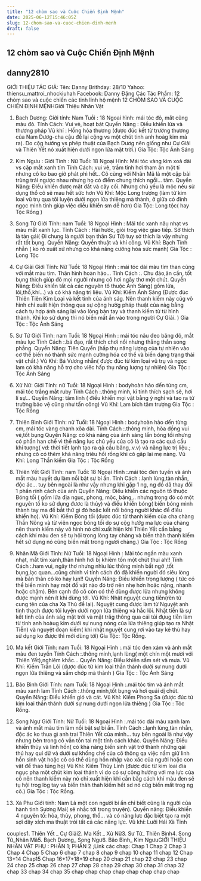 ```yaml
---
title: "12 chòm sao và Cuộc Chiến Định Mệnh"
date: 2025-06-12T15:46:05Z
slug: 12-chom-sao-va-cuoc-chien-dinh-menh
draft: false
---
```


## 12 chòm sao và Cuộc Chiến Định Mệnh

## danny2810

GIỚI THIỆU TÁC GIẢ:
Tên: Danny
Brithday: 28/10
Yahoo: thiensu_mattroi_nhockiuhah
Facebook: Danny Đặng
Các Tác Phẩm: 12 chòm sao và cuộc chiến các tinh linh hộ mệnh
12 CHÒM SAO VÀ CUỘC CHIẾN ĐỊNH MỆNH​Giới Thiệu Nhân Vật​ 
1. Bach Dương:
Giới tính: Nam
Tuồi : 18
Ngoai hình: mái tóc đỏ, mắt cũng màu đỏ.
Tính Cách: Vui vẻ, hoạt bát
Quyền Năng : Điều khiển lửa và thương pháp
Vũ khí : Hồng hỏa thương (được đúc kết từ trường thương của Nam Dươg-cha cậu để lại cộng vs một chút tinh anh hoàg kim mà ra). Do cộg hưởng vs phép thuật của Bạch Dươg nên giống như Cự Giải và Thiên Yết nó xuất hiện dưới ngọn lửa mặt trời.)
Gia Tộc: Tộc Ánh Sáng
 

2. Kim Ngưu :
 Giới Tính : Nữ
 Tuổi: 18
 Ngoại Hình: Mái tóc vàng kim xoả dài vs cặp mắt xanh tím
 Tính Cách: vui vẻ, trầm tỉnh hơi tham ăn một tí nhưng cô ko bao giờ phát phì hết.. Cô cùng với Nhân Mã là một cặp bài trùng trái ngược nhau nhưng họ có điểm chung thích ngồi... tám.
Quyền Năng: Điều khiển được mặt đất và cây cối. Nhưng chủ yếu là mộc nếu sử dụng thổ cô sẽ mau hết sức hơn
Vũ Khí: Mộc Long trượng (làm từ kim loai vũ trụ qua tôi luyện dưới ngọn lửa thiêng mà thành, ở giữa có đính ngọc minh tinh giúp việc diều khiển sm dễ hơn)
Gia Tộc: Long tộc( hay Tộc Rồng )
 

 3. Song Tử
 Giới Tính: nam
 Tuổi: 18
 Ngoại Hình : Mái tóc xanh nâu nhạt vs màu mắt xanh lục.
 Tính Cách : Hài hước, giỏi trog việc giao tiếp. Sở thích là tán gái( Đi chung là người bạn thân Sư Tử) tuy sở thích là vậy nhưng rất tốt bụng.
 Quyền Năng: Quyền thuật và khí công. 
Vũ Khí: Bạch Tinh nhẫn ( ko rõ xuất xứ nhưng có khả năng cường hóa sức mạnh)
Gia Tộc : Long Tộc

 4. Cự Giải
Giới Tính: Nữ
 Tuổi: 18
 Ngoại Hình : mái tóc dài màu tím than cùng với mắt màu tím. Thân hình hoàn hảo...
 Tính Cách :. Chu đáo,ân cần, tốt bụng thich giúp đõ mọi người nhưng cô hơi ngây thơ một chút.
 Quyền Năng: Điều khiển tất cả các nguyên tố thuộc Ánh Sáng( gồm lửa, lôi,thổ,khí…) và có khả năng trị liệu.
Vũ Khí: Kiếm Ánh Sáng (Được đúc Thiên Tiên Kim Loại và kết tinh của ánh ság. Nên thanh kiếm này cũg vô hình chỉ xuất hiện thông qua sự cộng hưởg pháp thuật của nàg bằng cách tụ hợp ánh sáng lại vào lòng bàn tay và thanh kiếm từ từ hình thành. Khi ko sử dụng thì nó biến mất ẩn vào trong người Cự Giải. )
Gia Tộc : Tộc Ánh Sáng

 
 5. Sư Tử
Giới Tính: nam
 Tuổi: 18
 Ngoại Hình : mái tóc nâu đeo băng đô, mắt màu lục
 Tính Cách :.bá đạo, rất thích chơi nổi nhưng thẳng thắn song phẳng.
 Quyền Năng: Tiên Quyền (hấp thụ năng lượng của tự nhiên vào cơ thể biến nó thành sức mạnh cường hóa cơ thể và biến dạng trạng thái vật chất.)
Vũ Khí: Bá Vương nhẫn( được đúc từ kim lọai vũ trụ và ngọc lam có khả năng hỗ trợ cho viêc hấp thụ năng lượng tự nhiên)
Gia Tộc : Tộc Ánh Sáng

 
 6. Xử Nữ:
Giới Tính: nữ
 Tuổi: 18
 Ngoại Hình : bodyhoàn hảo dến từng cm, mái tóc trắng mắt ruby
 Tính Cách :.thông minh, kĩ tính thích sạch sẽ, hơi lí sự…
 Quyền Năng: tâm linh ( điều khiển mọi vật bằng ý nghỉ và tao ra từ trường bảo vệ cũng như tấn công)
Vũ Khí: Lam bích tâm trượng
Gia Tộc : Tộc Rồng

 
7. Thiên Bình
Giới Tính: nữ
 Tuổi: 18
 Ngoại Hình : bodyhoàn hảo dến từng cm, mái tóc vàng chanh xõa dài.
 Tính Cách :.thông minh, hòa đồng vui vẻ,tốt bụng
 Quyền Năng: có khả năng cùa ánh sáng lẩn bóng tối nhưng có phần han chế vì thế năng luc chủ yếu của cô là tạo ra các quả cầu khí tượng( vd: thời tiết lạnh tạo ra qả cầu băng,.v.v) và năng lực trị liệu.; nhưng cô có thêm khả năng triêu hồi rồng khi cô găp lại mẹ nàng.
Vũ Khí: Long Thần kiếm
Gia Tộc : Tộc Rồng

8. Thiên Yết
Giới Tính: nam
 Tuổi: 18
 Ngoại Hình :.mái tóc đen tuyền và ánh mắt màu huyết dụ làm nổi bật sự bí ẩn.
 Tính Cách :.lạnh lùng,tàn nhẫn, độc ác… tuy bên ngoài là như vậy nhưng khi gặp 1 ng, ng đó dã thay đổi 1 phần rính cách của anh
 Quyền Năng: Điều khiển các nguôn tố thuộc Bóng tối ( gồm lửa địa ngục, phong, mộc, băng,.. nhưng trong đó có một nguyên tố ko sử dụng đươc là thủy) và điều khiển bóng( biến bóng mình thành tay ma để bắt thứ gì đó hoặc kết nối bóng người khác để điều khiển họ).
Vũ Khí: Kiếm Bóng tối (được đúc từ thanh kiếm của cha chàng Thần Nông và từ viên ngọc bóng tối do sự cộg hưởg ma lực của chàng nên thanh kiếm này vô hình nó chỉ xuất hiện khi Thiên Yết cần bằng cách khí màu đen sẽ tụ hội trong lòng tay chàng và biền thàh thanh kiếm hết sử dụng nó cũng biến mất trong người chàng.)
Gia Tộc : Tộc Rồng

 
9. Nhân Mã
Giới Tính: Nữ
 Tuổi: 18
 Ngoại Hình : Mài tóc ngắn màu xanh nhạt, mắt tím xanh,thân hình hơi bị khiêm tốn một chút thui ah!!
 Tính Cách :.ham vui, ngây thơ nhưng nhìu lúc thông minh bất ngờ ,tốt bụng,lạc quan...cũng chính vì tính cách đó đã khiến người đó siêu lòng mà bản thân cô ko hay lun!!
 Quyền Năng: Điều khiển trọng lượng ( tức có thể biến mình hay một đồ vật nào đó trở nên nhẹ hơn hoăc nặng, nhanh hoặc chậm). Bên cạnh đó cô còn có thể dùng được lửa nhưng không được mạnh nên ít khi dùng tới.
Vũ Khí: Nhật nguyệt cung tiễn(rèn từ cung tên của cha Xạ Thủ để lai). Nguyệt cung được làm từ Nguyệt anh tinh thạch được tôi luyện dưới ngọn lửa thiêng và hắc lôi. Nhật tiễn là sự kết tinh của ánh ság mặt trời và mặt trăg thông qua cái túi đựug tiễn làm từ tinh anh hoàug kim dưới sự nung nóng của lửa thiêng giúp tạo ra Nhật Tiễn) và nguyệt đoạn kiếm( khi nhật nguyệt cung rơi vào tay kẻ thù hay sử dụng ko được thì mới dùng tới)
Gia Tộc: Tộc Rồng.

 
10. Ma kết
Giới Tính: nam
 Tuổi: 18
 Ngoại Hình :.mái tóc đen xám và ánh mắt màu đen tuyền
 Tính Cách :.thông minh,lạnh lùng( một chín một mười với Thiên Yết),nghiêm khắc…
Quyền Năng: Điều khiển sấm sét và mưa.
Vũ Khí: Kiếm Trấn Lôi (được đúc từ kim loai thần thánh dưới sự nung dưới ngọn lửa thiêng và sấm chớp mà thành )
Gia Tộc : Tộc Ánh Sáng

 
 11. Bão Bình
Giới Tính: nam
 Tuổi: 18
 Ngoại Hình :.mái tóc tím và ánh mắt màu xanh lam
 Tính Cách :.thông minh,tốt bụng và hơi quái dị chút.
Quyền Năng: Điều khiển gió và cát.
Vũ Khí: Kiếm Phong Sa (được đúc từ kim loai thần thánh dưới sự nung dưới ngọn lửa thiêng )
Gia Tộc : Tôc Rồng.
 

12. Song Ngư
Giới Tính: Nữ
 Tuổi: 18
 Ngoại Hình :.mái tóc dài màu xanh lam và ánh mắt màu tím làm nổi bật sự bí ẩn.
 Tính Cách :.lạnh lùng,tàn nhẫn, độc ác ko thua gì anh trai Thiên Yết của mình… tuy bên ngoài là như vậy nhưng bên trong cô vẫn tồn tai một tính cách khác.
Quyền Năng: Điều khiển thủy và linh hồn( có khả năng biến sinh vật trở thành những qái thú hay quỉ dữ và dưới sự khống chế của cô thông qa việc nắm giữ linh hồn sinh vật hoặc cô có thể dùng hồn nhập vào xác của người hoặc con vật để thao túng họ)
Vũ Khí: Kiếm Thủy Linh (được đúc từ kim loai đia ngục pha một chút kim lọai thánh vì do có sự cộng hưởng với ma lực của cô nên thanh kiếm này nó chỉ xuất hiện khi cần bằg cách khí màu đen sẽ tụ hội trog lòg tay và biền thàh thah kiếm hết sd nó cũg biến mất trog ng cô.)
Gia Tộc : Tộc Rồng.

 13. Xà Phu
Giới tính: Nam
Là một con người bí ẩn chỉ biết cũng là người của hành tinh Sương Mai( sẽ nhắc tới trong truyện).
Quyền năng: Điều khiển 4 nguyên tố: hỏa, thủy, phong, thổ… và có năng lưc đặc biệt tạo ra một sợi dây xích ma thuật trói tất cả các năng lực.
Vũ khí: Lưỡi Hái Xà Tinh


	
	

couples​1. Thiên Yết _ Cự Giải​2. Ma Kết _ Xử Nữ​3. Sư Tử_ Thiên Bình​4. Song Tử_Nhân Mã​5. Bạch Dương_ Song Ngư​6. Bão Bình_ Kim Ngưu​GIỚI THIỆU NHÂN VẬT PHỤ : PHẦN 1; PHẦN 2 ;​Link các chap:​
Chap 1 Chap 2 Chap 3 Chap 4 Chap 5 Chap 6 chap 7 chap 8 chap 9 chap 10 chap 11 chap 12 Chap 13+14 
Chap15 Chap 16+17+18+19 
chap 20 chap 21 chap 22 chap 23 chap 24 chap 25
chap 26 chap 27 chap 28 chap 29 chap 30 chap 31 chap 32 
chap 33 chap 34 chap 35 chap chap chap chap chap chap chap chap